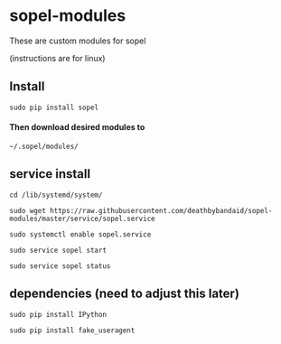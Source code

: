# sopel-modules

These are custom modules for sopel

(instructions are for linux)

## Install
`sudo pip install sopel`

#### Then download desired modules to
`~/.sopel/modules/`

## service install
`cd /lib/systemd/system/`

`sudo wget https://raw.githubusercontent.com/deathbybandaid/sopel-modules/master/service/sopel.service`

`sudo systemctl enable sopel.service`

`sudo service sopel start`

`sudo service sopel status`

## dependencies (need to adjust this later)
`sudo pip install IPython`

`sudo pip install fake_useragent`
